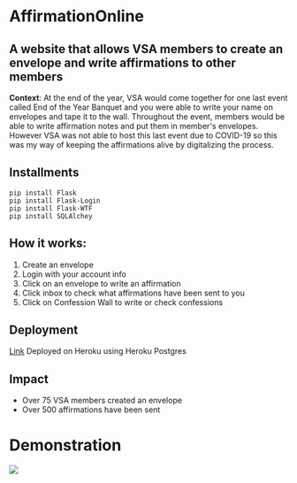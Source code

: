 # AffirmationOnline
A website that allows VSA members to create an envelope and write affirmations to other members 
---
__Context__: At the end of the year, VSA would come together for one last event called End of the Year Banquet and you were able to write your name on envelopes and tape it to the wall. Throughout the event, members would be able to write affirmation notes and put them in member's envelopes. However VSA was not able to host this last event due to COVID-19 so this was my way of keeping the affirmations alive by digitalizing the process. 

## Installments
```
pip install Flask
pip install Flask-Login
pip install Flask-WTF
pip install SQLAlchey
```

## How it works:
1) Create an envelope
2) Login with your account info
3) Click on an envelope to write an affirmation
4) Click inbox to check what affirmations have been sent to you
5) Click on Confession Wall to write or check confessions

## Deployment
[Link](https://affirmationonline.herokuapp.com/home)
Deployed on Heroku using Heroku Postgres 


## Impact 
- Over 75 VSA members created an envelope
- Over 500 affirmations have been sent

# Demonstration 
![](demo.gif)
